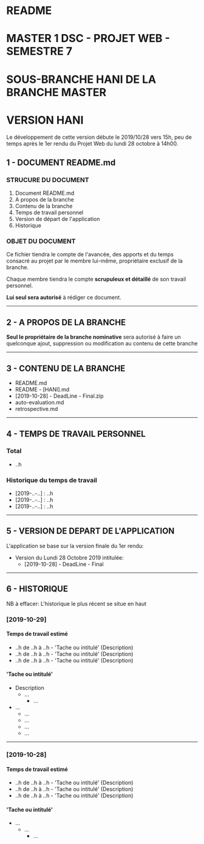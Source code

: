 # README
# MASTER 1 DSC - PROJET WEB - SEMESTRE 7
# SOUS-BRANCHE HANI DE LA BRANCHE MASTER
# VERSION HANI

Le développement de cette version débute le 2019/10/28 vers 15h, peu de temps après le 1er rendu du Projet Web du lundi 28 octobre à 14h00.


## 1 - DOCUMENT README.md

### STRUCURE DU DOCUMENT

1. Document README.md
2. A propos de la branche
3. Contenu de la branche
4. Temps de travail personnel
5. Version de départ de l'application
6. Historique

### OBJET DU DOCUMENT

Ce fichier tiendra le compte de l'avancée, des apports et du temps consacré au projet par le membre lui-même, propriétaire exclusif de la branche.

Chaque membre tiendra le compte **scrupuleux et détaillé** de son travail personnel.

**Lui seul sera autorisé** à rédiger ce document.


----------------------------------

## 2 - A PROPOS DE LA BRANCHE

**Seul le propriétaire de la branche nominative** sera autorisé à faire un quelconque ajout, suppression ou modification au contenu de cette branche


----------------------------------

## 3 - CONTENU DE LA BRANCHE

* README.md
* README - [HANI].md
* [2019-10-28] - DeadLine - Final.zip
* auto-evaluation.md
* retrospective.md


----------------------------------

## 4 - TEMPS DE TRAVAIL PERSONNEL

### Total

* ..h

### Historique du temps de travail

* [2019-..-..] : ..h
* [2019-..-..] : ..h
* [2019-..-..] : ..h


----------------------------------

## 5 - VERSION DE DEPART DE L'APPLICATION

L'application se base sur la version finale du 1er rendu:
* Version du Lundi 28 Octobre 2019 intitulée:
	* [2019-10-28] - DeadLine - Final


----------------------------------

## 6 - HISTORIQUE 

NB à effacer: L'historique le plus récent se situe en haut

### [2019-10-29]

#### Temps de travail estimé

* ..h de ..h à ..h - 'Tache ou intitulé' (Description)
* ..h de ..h à ..h - 'Tache ou intitulé' (Description)
* ..h de ..h à ..h - 'Tache ou intitulé' (Description)

#### 'Tache ou intitulé'

* Description
	* ...
		* ...
* ...
	* ...
	* ...
	* ...
	* ...


_____________________________________________________________


### [2019-10-28]

#### Temps de travail estimé

* ..h de ..h à ..h - 'Tache ou intitulé' (Description)
* ..h de ..h à ..h - 'Tache ou intitulé' (Description)
* ..h de ..h à ..h - 'Tache ou intitulé' (Description)

#### 'Tache ou intitulé'

* ...
	* ...
		* ...
